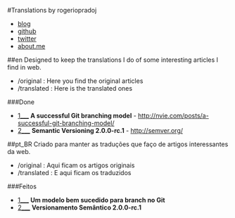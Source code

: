 #Translations by rogeriopradoj

* [blog][blog]
* [github][github]
* [twitter][twitter]
* [about.me][about.me]

##en
Designed to keep the translations I do of some interesting articles I find in web.

* /original : Here you find the original articles
* /translated : Here is the translated ones

###Done

* [1___] **A successful Git branching model** - http://nvie.com/posts/a-successful-git-branching-model/
* [2___] **Semantic Versioning 2.0.0-rc.1** - http://semver.org/

##pt_BR
Criado para manter as traduções que faço de artigos interessantes da web.

* /original : Aqui ficam os artigos originais
* /translated : E aqui ficam os traduzidos

###Feitos
* [1___] **Um modelo bem sucedido para branch no Git**
* [2___] **Versionamento Semântico 2.0.0-rc.1**

[1___]: https://github.com/rogeriopradoj/translations/blob/master/translated/a-successful-git-branching-model/pt_BR.md
[2___]: https://github.com/rogeriopradoj/translations/blob/master/translated/semantic-versioning/pt_BR.md

[blog]: http://rogeriopradoj.com
[github]: http://github.com/rogeriopradoj
[twitter]: http://twitter.com/rogeriopradoj
[about.me]: http://about.me/rogeriopradoj